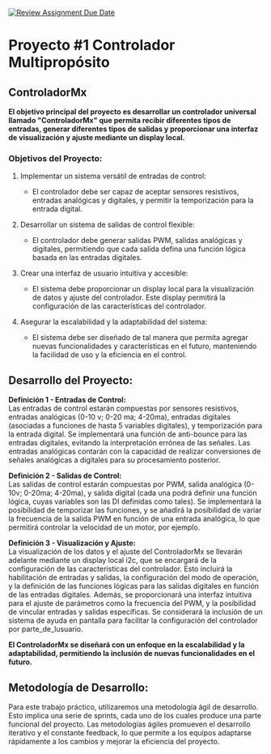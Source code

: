 [![Review Assignment Due Date](https://classroom.github.com/assets/deadline-readme-button-24ddc0f5d75046c5622901739e7c5dd533143b0c8e959d652212380cedb1ea36.svg)](https://classroom.github.com/a/T1dZM0_Y)

# Proyecto #1 Controlador Multipropósito

## ControladorMx

**El objetivo principal del proyecto es desarrollar un controlador universal llamado "ControladorMx" que permita recibir diferentes tipos de entradas, generar diferentes tipos de salidas y proporcionar una interfaz de visualización y ajuste mediante un display local.**  

### **Objetivos del Proyecto:**

1. Implementar un sistema versátil de entradas de control:  
   - El controlador debe ser capaz de aceptar sensores resistivos, entradas analógicas y digitales, y permitir la temporización para la entrada digital.
    
2. Desarrollar un sistema de salidas de control flexible:  
   - El controlador debe generar salidas PWM, salidas analógicas y digitales, permitiendo que cada salida defina una función lógica basada en las entradas digitales.
     
3. Crear una interfaz de usuario intuitiva y accesible:  
   - El sistema debe proporcionar un display local para la visualización de datos y ajuste del controlador. Este display permitirá la configuración de las características del controlador.
     
4. Asegurar la escalabilidad y la adaptabilidad del sistema:
   - El sistema debe ser diseñado de tal manera que permita agregar nuevas funcionalidades y características en el futuro, manteniendo la facilidad de uso y la eficiencia en el control.

## **Desarrollo del Proyecto:**  

**Definición 1 - Entradas de Control:**  
Las entradas de control estarán compuestas por sensores resistivos, entradas analógicas (0-10 v; 0-20 ma; 4-20ma), entradas digitales (asociadas a funciones de hasta 5 variables digitales), y temporización para la entrada digital. Se implementará una función de anti-bounce para las entradas digitales, evitando la interpretación errónea de las señales. Las entradas analógicas contarán con la capacidad de realizar conversiones de señales analógicas a digitales para su procesamiento posterior.  

**Definición 2 - Salidas de Control:**  
Las salidas de control estarán compuestas por PWM, salida analógica (0-10v; 0-20ma; 4-20ma), y salida digital (cada una podrá definir una función lógica, cuyas variables son las DI definidas como tales). Se implementará la posibilidad de temporizar las funciones, y se añadirá la posibilidad de variar la frecuencia de la salida PWM en función de una entrada analógica, lo que permitirá controlar la velocidad de un motor, por ejemplo.  

**Definición 3 - Visualización y Ajuste:**  
La visualización de los datos y el ajuste del ControladorMx se llevarán adelante mediante un display local i2c, que se encargará de la configuración de las características del controlador. Esto incluirá la habilitación de entradas y salidas, la configuración del modo de operación, y la definición de las funciones lógicas para las salidas digitales en función de las entradas digitales. Además, se proporcionará una interfaz intuitiva para el ajuste de parámetros como la frecuencia del PWM, y la posibilidad de vincular entradas y salidas específicas. Se considerará la inclusión de un sistema de ayuda en pantalla para facilitar la configuración del controlador por parte_de_lusuario. 

**El ControladorMx se diseñará con un enfoque en la escalabilidad y la adaptabilidad, permitiendo la inclusión de nuevas funcionalidades en el futuro.**

## **Metodología de Desarrollo:**  
Para este trabajo práctico, utilizaremos una metodología ágil de desarrollo. Esto implica una serie de sprints, cada uno de los cuales produce una parte funcional del proyecto. Las metodologías ágiles promueven el desarrollo iterativo y el constante feedback, lo que permite a los equipos adaptarse rápidamente a los cambios y mejorar la eficiencia del proyecto.
